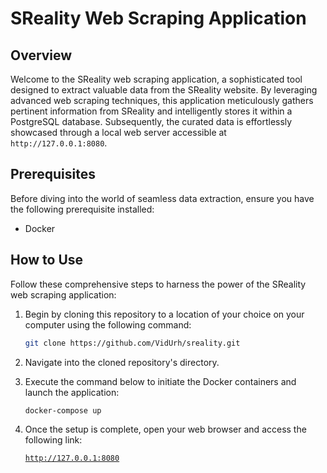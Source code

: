 # SReality Web Scraping Application

## Overview

Welcome to the SReality web scraping application, a sophisticated tool designed to extract valuable data from the SReality website. By leveraging advanced web scraping techniques, this application meticulously gathers pertinent information from SReality and intelligently stores it within a PostgreSQL database. Subsequently, the curated data is effortlessly showcased through a local web server accessible at `http://127.0.0.1:8080`.

## Prerequisites

Before diving into the world of seamless data extraction, ensure you have the following prerequisite installed:

- Docker

## How to Use

Follow these comprehensive steps to harness the power of the SReality web scraping application:

1. Begin by cloning this repository to a location of your choice on your computer using the following command:
   
   ```bash
   git clone https://github.com/VidUrh/sreality.git
   ```

2. Navigate into the cloned repository's directory.

3. Execute the command below to initiate the Docker containers and launch the application:
   
   ```bash
   docker-compose up
   ```

4. Once the setup is complete, open your web browser and access the following link:
   
   [`http://127.0.0.1:8080`](http://127.0.0.1:8080)
